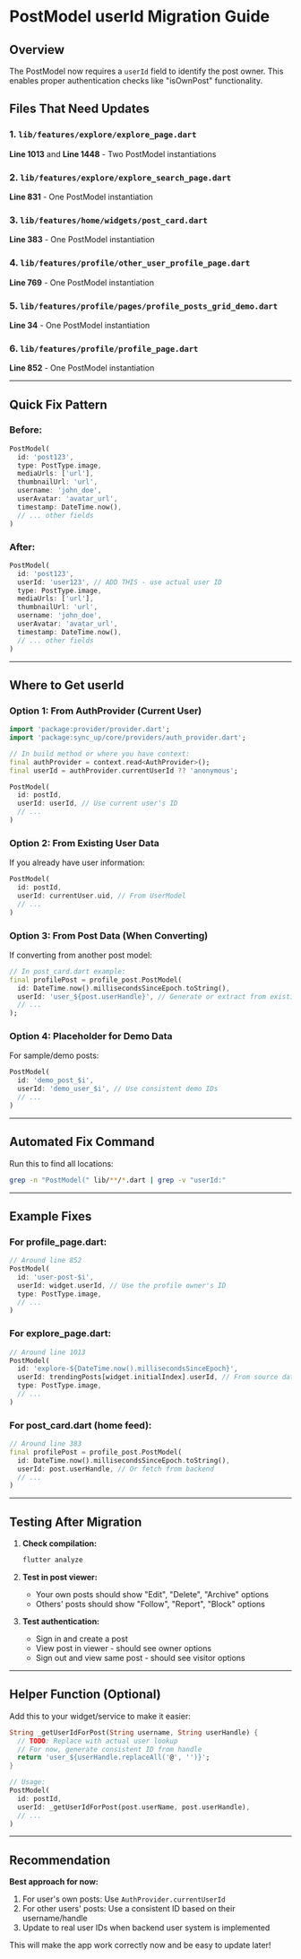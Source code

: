 # PostModel userId Migration Guide

## Overview
The PostModel now requires a `userId` field to identify the post owner. This enables proper authentication checks like "isOwnPost" functionality.

## Files That Need Updates

### 1. `lib/features/explore/explore_page.dart`
**Line 1013** and **Line 1448** - Two PostModel instantiations

### 2. `lib/features/explore/explore_search_page.dart`
**Line 831** - One PostModel instantiation

### 3. `lib/features/home/widgets/post_card.dart`
**Line 383** - One PostModel instantiation

### 4. `lib/features/profile/other_user_profile_page.dart`
**Line 769** - One PostModel instantiation

### 5. `lib/features/profile/pages/profile_posts_grid_demo.dart`
**Line 34** - One PostModel instantiation

### 6. `lib/features/profile/profile_page.dart`
**Line 852** - One PostModel instantiation

---

## Quick Fix Pattern

### Before:
```dart
PostModel(
  id: 'post123',
  type: PostType.image,
  mediaUrls: ['url'],
  thumbnailUrl: 'url',
  username: 'john_doe',
  userAvatar: 'avatar_url',
  timestamp: DateTime.now(),
  // ... other fields
)
```

### After:
```dart
PostModel(
  id: 'post123',
  userId: 'user123', // ADD THIS - use actual user ID
  type: PostType.image,
  mediaUrls: ['url'],
  thumbnailUrl: 'url',
  username: 'john_doe',
  userAvatar: 'avatar_url',
  timestamp: DateTime.now(),
  // ... other fields
)
```

---

## Where to Get userId

### Option 1: From AuthProvider (Current User)
```dart
import 'package:provider/provider.dart';
import 'package:sync_up/core/providers/auth_provider.dart';

// In build method or where you have context:
final authProvider = context.read<AuthProvider>();
final userId = authProvider.currentUserId ?? 'anonymous';

PostModel(
  id: postId,
  userId: userId, // Use current user's ID
  // ...
)
```

### Option 2: From Existing User Data
If you already have user information:
```dart
PostModel(
  id: postId,
  userId: currentUser.uid, // From UserModel
  // ...
)
```

### Option 3: From Post Data (When Converting)
If converting from another post model:
```dart
// In post_card.dart example:
final profilePost = profile_post.PostModel(
  id: DateTime.now().millisecondsSinceEpoch.toString(),
  userId: 'user_${post.userHandle}', // Generate or extract from existing data
  // ...
);
```

### Option 4: Placeholder for Demo Data
For sample/demo posts:
```dart
PostModel(
  id: 'demo_post_$i',
  userId: 'demo_user_$i', // Use consistent demo IDs
  // ...
)
```

---

## Automated Fix Command

Run this to find all locations:
```bash
grep -n "PostModel(" lib/**/*.dart | grep -v "userId:"
```

---

## Example Fixes

### For profile_page.dart:
```dart
// Around line 852
PostModel(
  id: 'user-post-$i',
  userId: widget.userId, // Use the profile owner's ID
  type: PostType.image,
  // ...
)
```

### For explore_page.dart:
```dart
// Around line 1013
PostModel(
  id: 'explore-${DateTime.now().millisecondsSinceEpoch}',
  userId: trendingPosts[widget.initialIndex].userId, // From source data
  type: PostType.image,
  // ...
)
```

### For post_card.dart (home feed):
```dart
// Around line 383
final profilePost = profile_post.PostModel(
  id: DateTime.now().millisecondsSinceEpoch.toString(),
  userId: post.userHandle, // Or fetch from backend
  // ...
)
```

---

## Testing After Migration

1. **Check compilation:**
   ```bash
   flutter analyze
   ```

2. **Test in post viewer:**
   - Your own posts should show "Edit", "Delete", "Archive" options
   - Others' posts should show "Follow", "Report", "Block" options

3. **Test authentication:**
   - Sign in and create a post
   - View post in viewer - should see owner options
   - Sign out and view same post - should see visitor options

---

## Helper Function (Optional)

Add this to your widget/service to make it easier:

```dart
String _getUserIdForPost(String username, String userHandle) {
  // TODO: Replace with actual user lookup
  // For now, generate consistent ID from handle
  return 'user_${userHandle.replaceAll('@', '')}';
}

// Usage:
PostModel(
  id: postId,
  userId: _getUserIdForPost(post.userName, post.userHandle),
  // ...
)
```

---

## Recommendation

**Best approach for now:**
1. For user's own posts: Use `AuthProvider.currentUserId`
2. For other users' posts: Use a consistent ID based on their username/handle
3. Update to real user IDs when backend user system is implemented

This will make the app work correctly now and be easy to update later!
